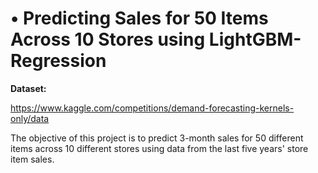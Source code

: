 # •	Predicting Sales for 50 Items Across 10 Stores using LightGBM-Regression

**Dataset:**

https://www.kaggle.com/competitions/demand-forecasting-kernels-only/data

The objective of this project is to predict 3-month sales for 50 different items across 10 different stores using data from the last five years' store item sales.
